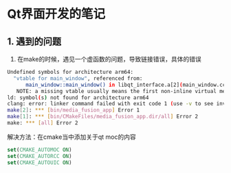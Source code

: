 ﻿# Qt界面开发的笔记

## 1. 遇到的问题

1. 在make的时候，遇见一个虚函数的问题，导致链接错误，具体的错误
```bash
Undefined symbols for architecture arm64:
  "vtable for main_window", referenced from:
      main_window::main_window() in libqt_interface.a[2](main_window.cc.o)
   NOTE: a missing vtable usually means the first non-inline virtual member function has no definition.
ld: symbol(s) not found for architecture arm64
clang: error: linker command failed with exit code 1 (use -v to see invocation)
make[2]: *** [bin/media_fusion_app] Error 1
make[1]: *** [bin/CMakeFiles/media_fusion_app.dir/all] Error 2
make: *** [all] Error 2
```
解决方法：在cmake当中添加关于qt moc的内容
```cmake
set(CMAKE_AUTOMOC ON)
set(CMAKE_AUTORCC ON)
set(CMAKE_AUTOUIC ON)
```
